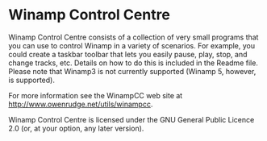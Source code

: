 # Winamp Control Centre
Winamp Control Centre consists of a collection of very small programs that you can use to control Winamp in a variety
of scenarios. For example, you could create a taskbar toolbar that lets you easily pause, play, stop, and change tracks,
etc. Details on how to do this is included in the Readme file. Please note that Winamp3 is not currently supported
(Winamp 5, however, is supported).

For more information see the WinampCC web site at http://www.owenrudge.net/utils/winampcc.

Winamp Control Centre is licensed under the GNU General Public Licence 2.0 (or, at your option, any later version).
